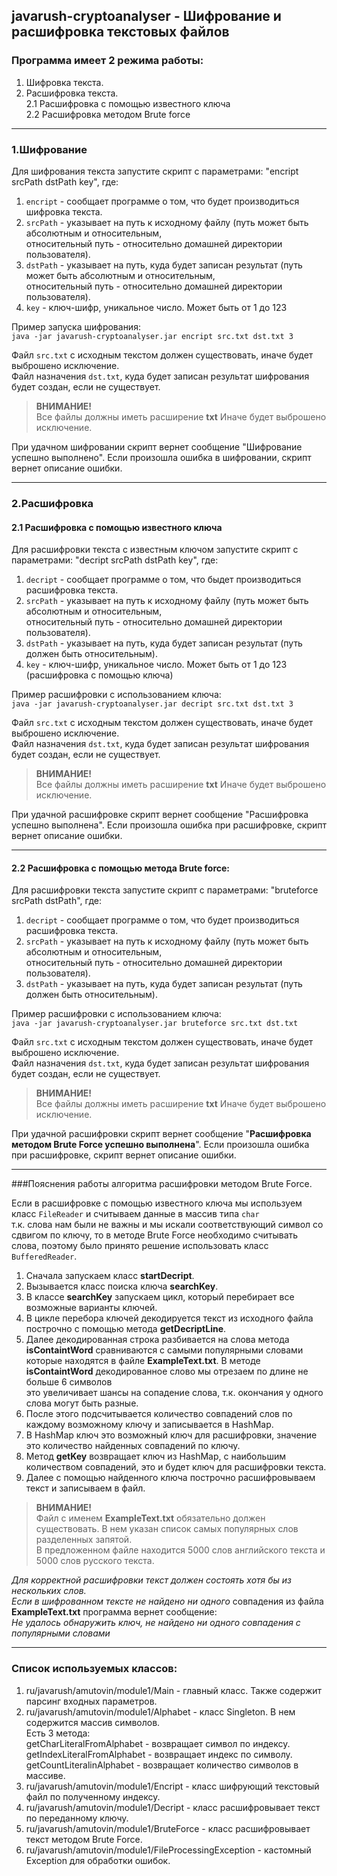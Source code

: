 ## javarush-cryptoanalyser - Шифрование и расшифровка текстовых файлов
### Программа имеет 2 режима работы:
1. Шифровка текста.
2. Расшифровка текста.  
    2.1 Расшифровка с помощью известного ключа  
    2.2 Расшифровка методом Brute force

----

### 1.Шифрование
Для шифрования текста запустите скрипт с параметрами: "enсript srcPath dstPath key", где: 
1. `enсript` - сообщает программе о том, что будет производиться шифровка текста.
2. `srcPath` - указывает на путь к исходному файлу (путь может быть абсолютным и относительным,  
    относительный путь - относительно домашней директории пользователя).
3. `dstPath` - указывает на путь, куда будет записан результат (путь может быть абсолютным и относительным,  
    относительный путь - относительно домашней директории пользователя).  
4. `key` - ключ-шифр, уникальное число. Может быть от 1 до 123

Пример запуска шифрования:  
```java -jar javarush-cryptoanalyser.jar encript src.txt dst.txt 3```  

Файл `src.txt` с исходным текстом должен существовать, иначе будет выброшено исключение.  
Файл назначения `dst.txt`, куда будет записан результат шифрования будет создан, если не существует.

>**ВНИМАНИЕ!**  
>Все файлы должны иметь расширение **txt** Иначе будет выброшено исключение.

При удачном шифровании скрипт вернет сообщение "Шифрование успешно выполнено".
Если произошла ошибка в шифровании, скрипт вернет описание ошибки.

----
### 2.Расшифровка  
   
#### 2.1 Расшифровка с помощью известного ключа
Для расшифровки текста с известным ключом запустите скрипт с параметрами: "deсript srcPath dstPath key", где:
1. `decript` - сообщает программе о том, что быдет производиться расшифровка текста.
2. `srcPath` - указывает на путь к исходному файлу (путь может быть абсолютным и относительным,  
    относительный путь - относительно домашней директории пользователя).  
3. `dstPath` - указывает на путь, куда будет записан результат (путь должен быть относительным).  
4. `key` - ключ-шифр, уникальное число. Может быть от 1 до 123 (расшифровка с помощью ключа)

Пример расшифровки с использованием ключа:  
```java -jar javarush-cryptoanalyser.jar decript src.txt dst.txt 3```

Файл `src.txt` с исходным текстом должен существовать, иначе будет выброшено исключение.  
Файл назначения `dst.txt`, куда будет записан результат шифрования будет создан, если не существует.

>**ВНИМАНИЕ!**  
>Все файлы должны иметь расширение **txt** Иначе будет выброшено исключение.

При удачной расшифровке скрипт вернет сообщение "Расшифровка успешно выполнена".
Если произошла ошибка при расшифровке, скрипт вернет описание ошибки.

----

#### 2.2 Расшифровка c помощью метода Brute force:
Для расшифровки текста запустите скрипт с параметрами: "bruteforce srcPath dstPath", где:
1. `decript` - сообщает программе о том, что будет производиться расшифровка текста.
2. `srcPath` - указывает на путь к исходному файлу (путь может быть абсолютным и относительным,  
    относительный путь - относительно домашней директории пользователя).  
3. `dstPath` - указывает на путь, куда будет записан результат (путь должен быть относительным).

Пример расшифровки с использованием ключа:  
```java -jar javarush-cryptoanalyser.jar bruteforce src.txt dst.txt```

Файл `src.txt` с исходным текстом должен существовать, иначе будет выброшено исключение.  
Файл назначения `dst.txt`, куда будет записан результат шифрования будет создан, если не существует.

>**ВНИМАНИЕ!**  
>Все файлы должны иметь расширение **txt** Иначе будет выброшено исключение.

При удачной расшифровки скрипт вернет сообщение "**Расшифровка методом Brute Force успешно выполнена**".
Если произошла ошибка при расшифровке, скрипт вернет описание ошибки.

---

###Пояснения работы алгоритма расшифровки методом Brute Force.

Если в расшифровке с помощью известного ключа мы используем класс `FileReader` и считываем данные в массив типа `char`  
т.к. слова нам были не важны и мы искали соответствующий символ со сдвигом по ключу, то в методе Brute Force необходимо 
считывать слова, поэтому было принято решение использовать класс `BufferedReader`.

1. Сначала запускаем класс **startDecript**.  
2. Вызывается класс поиска ключа **searchKey**.  
3. В классе **searchKey** запускаем цикл, который перебирает все возможные варианты ключей.  
4. В цикле перебора ключей декодируется текст из исходного файла построчно с помощью метода **getDecriptLine**.
5. Далее декодированная строка разбивается на слова метода **isContaintWord** сравниваются с самыми популярными словами    
   которые находятся в файле **ExampleText.txt**. В методе **isContaintWord** декодированное слово мы отрезаем по длине не больше 6 символов  
   это увеличивает шансы на сопадение слова, т.к. окончания у одного слова могут быть разные.  
7. После этого подсчитывается количество совпадений слов по каждому возможному ключу и записывается в HashMap.  
8. В HashMap ключ это возможный ключ для расшифровки, значение это количество найденных совпадений по ключу.  
9. Метод **getKey** возвращает ключ из HashMap, с наибольшим количеством совпадений, это и будет ключ для расшифровки текста.  
10. Далее с помощью найденного ключа построчно расшифровываем текст и записываем в файл.  

>**ВНИМАНИЕ!**  
> Файл с именем **ExampleText.txt** обязательно должен существовать. В нем указан список самых популярных слов разделенных запятой.  
> В предложенном файле находится 5000 слов английского текста и 5000 слов русского текста.
 
*Для корректной расшифровки текст должен состоять хотя бы из нескольких слов.*  
*Если в шифрованном тексте не найдено ни одного* совпадения из файла **ExampleText.txt** программа вернет сообщение:  
*Не удалось обнаружить ключ, не найдено ни одного совпадения с популярными словами*

----

### Список используемых классов:  

1. ru/javarush/amutovin/module1/Main - главный класс. Также содержит парсинг входных параметров.
2. ru/javarush/amutovin/module1/Alphabet - класс Singleton. В нем содержится массив символов.  
   Есть 3 метода:  
   getCharLiteralFromAlphabet - возвращает символ по индексу.  
   getIndexLiteralFromAlphabet - возвращает индекс по символу.  
   getCountLiteralinAlphabet - возвращает количество символов в массиве.  
3. ru/javarush/amutovin/module1/Encript - класс шифрующий текстовый файл по полученному индексу.  
4. ru/javarush/amutovin/module1/Decript - класс расшифровывает текст по переданному ключу.  
5. ru/javarush/amutovin/module1/BruteForce - класс расшифровывает текст методом Brute Force.  
6. ru/javarush/amutovin/module1/FileProcessingException - кастомный Exception для обработки ошибок.
